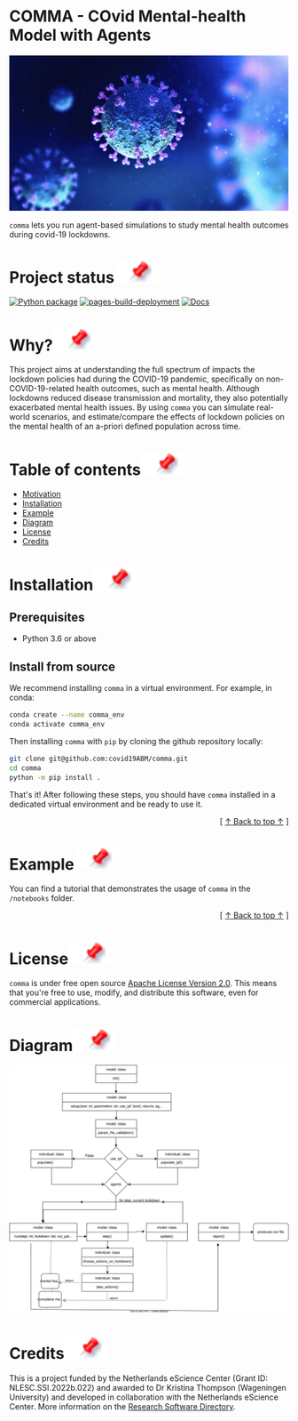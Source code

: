 # COMMA - **CO**vid **M**ental-health **M**odel with **A**gents 

<div align="center">
<img src="docs/img/avatar_comma.png">
</div>

`comma` lets you run agent-based simulations to study mental health outcomes during covid-19 lockdowns.

# Project status[![](https://raw.githubusercontent.com/covid19ABM/comma/main/docs/img/pin.svg)](#project-status)

[![Python package](https://github.com/covid19ABM/comma/actions/workflows/python-package.yml/badge.svg)](https://github.com/covid19ABM/comma/actions/workflows/python-package.yml) 
[![pages-build-deployment](https://github.com/covid19ABM/comma/actions/workflows/pages/pages-build-deployment/badge.svg)](https://github.com/covid19ABM/comma/actions/workflows/pages/pages-build-deployment)
[![Docs](https://github.com/covid19ABM/comma/actions/workflows/documentation.yaml/badge.svg)](https://github.com/covid19ABM/comma/actions/workflows/documentation.yaml)

# Why?[![](https://raw.githubusercontent.com/covid19ABM/comma/main/docs/img/pin.svg)](#why)
This project aims at understanding the full spectrum of impacts the lockdown policies had during the COVID-19 pandemic, specifically on non-COVID-19-related health outcomes, such as mental health. Although lockdowns reduced disease transmission and mortality, they also potentially exacerbated mental health issues. By using `comma` you can simulate real-world scenarios, and estimate/compare the effects of lockdown policies on the mental health of an a-priori defined population across time.

# Table of contents[![](https://raw.githubusercontent.com/covid19ABM/comma/main/docs/img/pin.svg)](#table-of-contents)
- [Motivation](#why)
- [Installation](#installation)
- [Example](#example)
- [Diagram](#diagram)
- [License](#license)
- [Credits](#credits)

# Installation[![](https://raw.githubusercontent.com/covid19ABM/comma/main/docs/img/pin.svg)](#installation)

## Prerequisites
- Python 3.6 or above 

## Install from source

We recommend installing `comma` in a virtual environment. For example, in conda:
```bash
conda create --name comma_env
conda activate comma_env
```

Then installing `comma` with `pip` by cloning the github repository locally:
```bash
git clone git@github.com:covid19ABM/comma.git
cd comma
python -m pip install .

```

That's it! After following these steps, you should have `comma` installed in a dedicated virtual environment and be ready to use it.

<div align="right">[ <a href="#table-of-contents">↑ Back to top ↑</a> ]</div>

# Example[![](https://raw.githubusercontent.com/covid19ABM/comma/main/docs/img/pin.svg)](#example)
You can find a tutorial that demonstrates the usage of `comma` in the `/notebooks` folder.

<div align="right">[ <a href="#table-of-contents">↑ Back to top ↑</a> ]</div>

# License[![](https://raw.githubusercontent.com/covid19ABM/comma/main/docs/img/pin.svg)](#license)
`comma` is under free open source [Apache License Version 2.0](https://raw.githubusercontent.com/covid19ABM/comma/main/LICENSE). This means that you're free to use, modify, and distribute this software, even for commercial applications.

# Diagram[![](https://raw.githubusercontent.com/covid19ABM/comma/main/docs/img/pin.svg)](#diagram)
![diagram](https://github.com/covid19ABM/comma/blob/draw.io/comma_diagram.drawio.svg)

# Credits[![](https://raw.githubusercontent.com/covid19ABM/comma/main/docs/img/pin.svg)](#credits)
This is a project funded by the Netherlands eScience Center (Grant ID: NLESC.SSI.2022b.022) and awarded to Dr Kristina Thompson (Wageningen University) and developed in collaboration with the Netherlands eScience Center. More information on the [Research Software Directory](https://research-software-directory.org/projects/covid-19-mitigation-policies).

